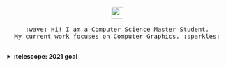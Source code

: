 <p align="center">
  <img src="https://user-images.githubusercontent.com/5679180/79618120-0daffb80-80be-11ea-819e-d2b0fa904d07.gif" width="27px">
  <br><br>
  <samp>
    :wave: Hi! I am a Computer Science Master Student.
    <br>My current work focuses on Computer Graphics. :sparkles:<br><br>
  </samp>
</p>

<details>
  <summary><b>:telescope: 2021 goal</b></summary>
  Make my github contribution activity overview greener~~
</details>
